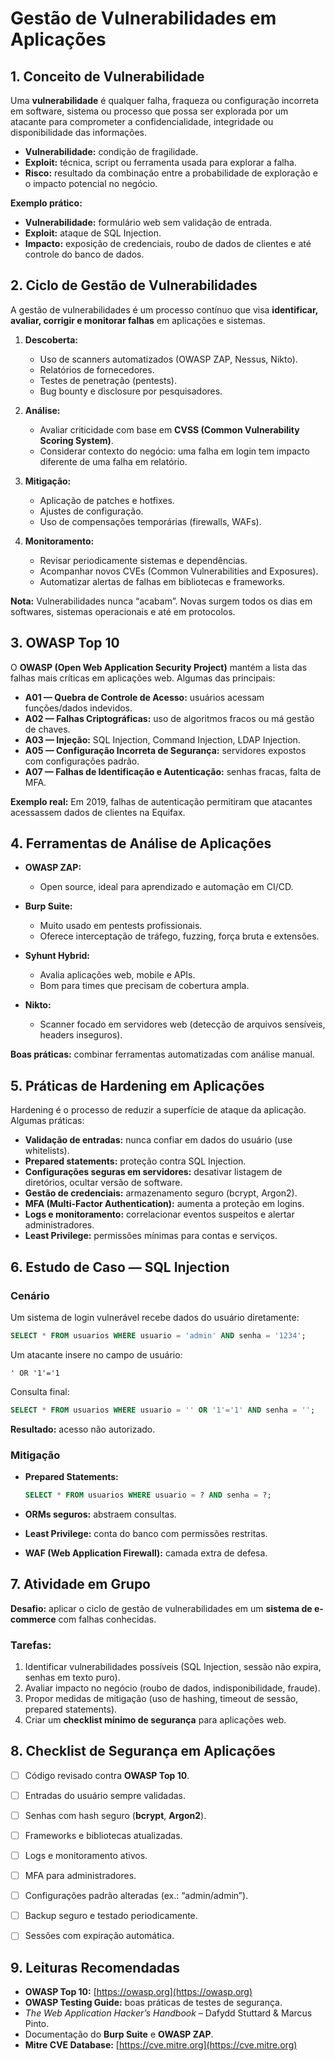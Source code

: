 # Gestão de Vulnerabilidades em Aplicações

## 1. Conceito de Vulnerabilidade

Uma **vulnerabilidade** é qualquer falha, fraqueza ou configuração incorreta em software, sistema ou processo que possa ser explorada por um atacante para comprometer a confidencialidade, integridade ou disponibilidade das informações.

* **Vulnerabilidade:** condição de fragilidade.
* **Exploit:** técnica, script ou ferramenta usada para explorar a falha.
* **Risco:** resultado da combinação entre a probabilidade de exploração e o impacto potencial no negócio.

**Exemplo prático:**

* **Vulnerabilidade:** formulário web sem validação de entrada.
* **Exploit:** ataque de SQL Injection.
* **Impacto:** exposição de credenciais, roubo de dados de clientes e até controle do banco de dados.



## 2. Ciclo de Gestão de Vulnerabilidades

A gestão de vulnerabilidades é um processo contínuo que visa **identificar, avaliar, corrigir e monitorar falhas** em aplicações e sistemas.

1. **Descoberta:**

   * Uso de scanners automatizados (OWASP ZAP, Nessus, Nikto).
   * Relatórios de fornecedores.
   * Testes de penetração (pentests).
   * Bug bounty e disclosure por pesquisadores.

2. **Análise:**

   * Avaliar criticidade com base em **CVSS (Common Vulnerability Scoring System)**.
   * Considerar contexto do negócio: uma falha em login tem impacto diferente de uma falha em relatório.

3. **Mitigação:**

   * Aplicação de patches e hotfixes.
   * Ajustes de configuração.
   * Uso de compensações temporárias (firewalls, WAFs).

4. **Monitoramento:**

   * Revisar periodicamente sistemas e dependências.
   * Acompanhar novos CVEs (Common Vulnerabilities and Exposures).
   * Automatizar alertas de falhas em bibliotecas e frameworks.

**Nota:** Vulnerabilidades nunca “acabam”. Novas surgem todos os dias em softwares, sistemas operacionais e até em protocolos.



## 3. OWASP Top 10

O **OWASP (Open Web Application Security Project)** mantém a lista das falhas mais críticas em aplicações web.
Algumas das principais:

* **A01 — Quebra de Controle de Acesso:** usuários acessam funções/dados indevidos.
* **A02 — Falhas Criptográficas:** uso de algoritmos fracos ou má gestão de chaves.
* **A03 — Injeção:** SQL Injection, Command Injection, LDAP Injection.
* **A05 — Configuração Incorreta de Segurança:** servidores expostos com configurações padrão.
* **A07 — Falhas de Identificação e Autenticação:** senhas fracas, falta de MFA.

**Exemplo real:** Em 2019, falhas de autenticação permitiram que atacantes acessassem dados de clientes na Equifax.



## 4. Ferramentas de Análise de Aplicações

* **OWASP ZAP:**

  * Open source, ideal para aprendizado e automação em CI/CD.

* **Burp Suite:**

  * Muito usado em pentests profissionais.
  * Oferece interceptação de tráfego, fuzzing, força bruta e extensões.

* **Syhunt Hybrid:**

  * Avalia aplicações web, mobile e APIs.
  * Bom para times que precisam de cobertura ampla.

* **Nikto:**

  * Scanner focado em servidores web (detecção de arquivos sensíveis, headers inseguros).

**Boas práticas:** combinar ferramentas automatizadas com análise manual.



## 5. Práticas de Hardening em Aplicações

Hardening é o processo de reduzir a superfície de ataque da aplicação.
Algumas práticas:

* **Validação de entradas:** nunca confiar em dados do usuário (use whitelists).
* **Prepared statements:** proteção contra SQL Injection.
* **Configurações seguras em servidores:** desativar listagem de diretórios, ocultar versão de software.
* **Gestão de credenciais:** armazenamento seguro (bcrypt, Argon2).
* **MFA (Multi-Factor Authentication):** aumenta a proteção em logins.
* **Logs e monitoramento:** correlacionar eventos suspeitos e alertar administradores.
* **Least Privilege:** permissões mínimas para contas e serviços.



## 6. Estudo de Caso — SQL Injection

### Cenário

Um sistema de login vulnerável recebe dados do usuário diretamente:

```sql
SELECT * FROM usuarios WHERE usuario = 'admin' AND senha = '1234';
```

Um atacante insere no campo de usuário:

```
' OR '1'='1
```

Consulta final:

```sql
SELECT * FROM usuarios WHERE usuario = '' OR '1'='1' AND senha = '';
```

**Resultado:** acesso não autorizado.

### Mitigação

* **Prepared Statements:**

  ```sql
  SELECT * FROM usuarios WHERE usuario = ? AND senha = ?;
  ```
* **ORMs seguros:** abstraem consultas.
* **Least Privilege:** conta do banco com permissões restritas.
* **WAF (Web Application Firewall):** camada extra de defesa.



## 7. Atividade em Grupo

**Desafio:** aplicar o ciclo de gestão de vulnerabilidades em um **sistema de e-commerce** com falhas conhecidas.

### Tarefas:

1. Identificar vulnerabilidades possíveis (SQL Injection, sessão não expira, senhas em texto puro).
2. Avaliar impacto no negócio (roubo de dados, indisponibilidade, fraude).
3. Propor medidas de mitigação (uso de hashing, timeout de sessão, prepared statements).
4. Criar um **checklist mínimo de segurança** para aplicações web.



## 8. Checklist de Segurança em Aplicações

* [ ] Código revisado contra **OWASP Top 10**.
* [ ] Entradas do usuário sempre validadas.
* [ ] Senhas com hash seguro (**bcrypt**, **Argon2**).
* [ ] Frameworks e bibliotecas atualizadas.
* [ ] Logs e monitoramento ativos.
* [ ] MFA para administradores.
* [ ] Configurações padrão alteradas (ex.: “admin/admin”).
* [ ] Backup seguro e testado periodicamente.
* [ ] Sessões com expiração automática.



## 9. Leituras Recomendadas

* **OWASP Top 10:** [https://owasp.org](https://owasp.org)
* **OWASP Testing Guide:** boas práticas de testes de segurança.
* *The Web Application Hacker’s Handbook* – Dafydd Stuttard & Marcus Pinto.
* Documentação do **Burp Suite** e **OWASP ZAP**.
* **Mitre CVE Database:** [https://cve.mitre.org](https://cve.mitre.org)
